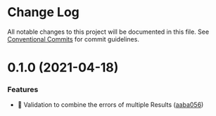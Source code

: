# Change Log

All notable changes to this project will be documented in this file.
See [Conventional Commits](https://conventionalcommits.org) for commit guidelines.

# 0.1.0 (2021-04-18)


### Features

* 🎸 Validation to combine the errors of multiple Results ([aaba056](https://github.com/PacoteJS/pacote/commit/aaba05631eda58b68dd8f831636dd4c2ccdba8ff))
